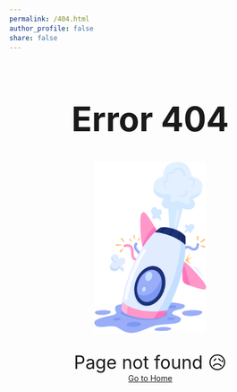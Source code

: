```yaml
---
permalink: /404.html
author_profile: false
share: false
---
```


<div align="center">
	<h1 style="font-size:60px;"> Error 404 </h1>
	<img src="/assets/images/404.png" style="width:200px; height:305px; margin-bottom:30px">
	<br>
    <span style="font-size:32px"> Page not found 😥 </span>
	<br>
  	<a href="{{site.url}}" font-size="12px">Go to Home</a>
</div>